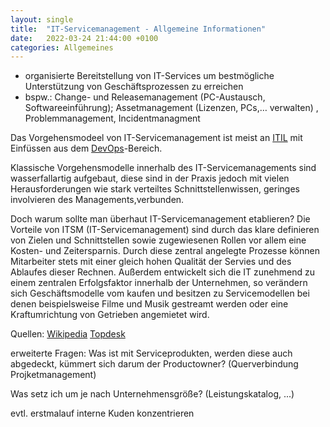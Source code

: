```yaml
---
layout: single
title:  "IT-Servicemanagement - Allgemeine Informationen"
date:   2022-03-24 21:44:00 +0100
categories: Allgemeines
---
```


- organisierte Bereitstellung von IT-Services um bestmögliche Unterstützung von Geschäftsprozessen zu erreichen
- bspw.: Change- und Releasemanagement (PC-Austausch, Softwareeinführung); Assetmanagement (Lizenzen, PCs,… verwalten) , Problemmanagement, Incidentmanagment

Das Vorgehensmodeel von IT-Servicemanagement ist meist an [ITIL](./2022-06-08-ITIL.md) mit Einfüssen aus dem [DevOps](./2022-06-08-DevOps.md)-Bereich.

Klassische Vorgehensmodelle innerhalb des IT-Servicemanagements sind wasserfallartig aufgebaut, diese sind in der Praxis jedoch mit vielen Herausforderungen wie stark verteiltes Schnittstellenwissen, geringes involvieren des Managements,verbunden. 

Doch warum sollte man überhaut IT-Servicemanagement etablieren? 
Die Vorteile von ITSM (IT-Servicemanagement) sind durch das klare definieren von Zielen und Schnittstellen sowie zugewiesenen Rollen vor allem eine Kosten- und Zeitersparnis. Durch diese zentral angelegte Prozesse können Mitarbeiter stets mit einer gleich hohen Qualität der Servies und des Ablaufes dieser Rechnen. 
Außerdem entwickelt sich die IT zunehmend zu einem zentralen Erfolgsfaktor innerhalb der Unternehmen, so verändern sich Geschäftsmodelle vom kaufen und besitzen zu Servicemodellen bei denen beispielsweise Filme und Musik gestreamt werden oder eine Kraftumrichtung von Getrieben angemietet wird. 

Quellen: 
[Wikipedia](https://de.wikipedia.org/wiki/IT-Service-Management)
[Topdesk](https://www.topdesk.com/de/glossar/was-ist-itsm/)

erweiterte Fragen: Was ist mit Serviceprodukten, werden diese auch abgedeckt, kümmert sich darum der Productowner? (Querverbindung Projketmanagement) 

Was setz ich um je nach Unternehmensgröße? (Leistungskatalog, ...)

evtl. erstmalauf interne Kuden konzentrieren